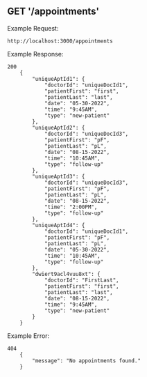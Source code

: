 ## GET '/appointments'


Example Request:

    http://localhost:3000/appointments


Example Response:

    200
        {
            "uniqueAptId1": {
                "doctorId": "uniqueDocId1",
                "patientFirst": "first",
                "patientLast": "last",
                "date": "05-30-2022",
                "time": "9:45AM",
                "type": "new-patient"
            },
            "uniqueAptId2": {
                "doctorId": "uniqueDocId3",
                "patientFirst": "pF",
                "patientLast": "pL",
                "date": "08-15-2022",
                "time": "10:45AM",
                "type": "follow-up"
            },
            "uniqueAptId3": {
                "doctorId": "uniqueDocId3",
                "patientFirst": "pF",
                "patientLast": "pL",
                "date": "08-15-2022",
                "time": "2:00PM",
                "type": "follow-up"
            },
            "uniqueAptId4": {
                "doctorId": "uniqueDocId1",
                "patientFirst": "pF",
                "patientLast": "pL",
                "date": "05-30-2022",
                "time": "10:45AM",
                "type": "follow-up"
            },
            "dwiert9acl4vuu8xt": {
                "doctorId": "FirstLast",
                "patientFirst": "first",
                "patientLast": "last",
                "date": "08-15-2022",
                "time": "9:45AM",
                "type": "new-patient"
            }
        }


Example Error:

    404
        {
            "message": "No appointments found."
        }






